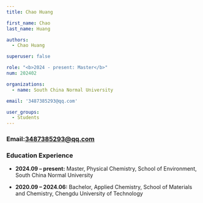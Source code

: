 ```yaml
---
title: Chao Huang

first_name: Chao
last_name: Huang

authors:
  - Chao Huang

superuser: false

role: "<b>2024 - present: Master</b>"
num: 202402

organizations:
  - name: South China Normal University

email: '3487385293@qq.com'

user_groups:
  - Students
---
```

### Email:<3487385293@qq.com>

### Education Experience

- **2024.09 – present:** Master, Physical Chemistry, School of Environment, South China Normal University

- **2020.09 – 2024.06:** Bachelor, Applied Chemistry, School of Materials and Chemistry, Chengdu University of Technology
